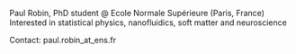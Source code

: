 Paul Robin, PhD student @ Ecole Normale Supérieure (Paris, France)
Interested in statistical physics, nanofluidics, soft matter and neuroscience

Contact: paul.robin_at_ens.fr

<!---
PEmRobin/PEmRobin is a ✨ special ✨ repository because its `README.md` (this file) appears on your GitHub profile.
You can click the Preview link to take a look at your changes.
--->
